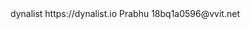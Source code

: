 <?xml version="1.0" encoding="utf-8"?>
<opml version="2.0">
  <head>
    <title></title>
    <flavor>dynalist</flavor>
    <source>https://dynalist.io</source>
    <ownerName>Prabhu</ownerName>
    <ownerEmail>18bq1a0596@vvit.net</ownerEmail>
  </head>
  <body>
    <outline text="Edyst" _note="**(CLICK ON BULLETS/+ ICON TO EXPAND)**">
      <outline text="Videos">
        <outline text="About this course" collapsed="true">
          <outline text="[Welcome to Python!](https://youtu.be/I2Vd7w4RDsY)"/>
        </outline>
        <outline text="Basic Printing" collapsed="true">
          <outline text="[Hello World](https://youtu.be/30X-mJKcW4I)"/>
        </outline>
        <outline text="Fun with Printing" collapsed="true">
          <outline text="[Common Printing Methods](https://youtu.be/ukoT6uribDs)"/>
        </outline>
        <outline text="Values and Data types" collapsed="true">
          <outline text="[Thinking About Data](https://youtu.be/RYjkXuEOVp0)"/>
        </outline>
        <outline text="Variables" collapsed="true">
          <outline text="[Storing Data](https://youtu.be/dWGKEyarTlY)"/>
          <outline text="[Type Conversion](https://youtu.be/4RB1d8GsmBw)"/>
        </outline>
        <outline text="Intro to Strings" collapsed="true">
          <outline text="[Strings in Python](https://youtu.be/zpuPyPjCeis)"/>
          <outline text="[Taking Input in Python](https://youtu.be/FixtPF-Vgnw)"/>
        </outline>
        <outline text="Operators &amp; Precedence" collapsed="true">
          <outline text="[Arithmetic Operations](https://youtu.be/VxseoU0xjMg)"/>
        </outline>
        <outline text="Functions" collapsed="true">
          <outline text="[Functions in Python](https://youtu.be/2-YXQbbOFT4)"/>
          <outline text="[Defining Functions in Python](https://youtu.be/9MmNXTFZ2yk)"/>
        </outline>
        <outline text="Conditionals" collapsed="true">
          <outline text="[Relational Operators in Python](https://youtu.be/FXsveAUO1J8)"/>
          <outline text="[Logical Operators in Python](https://youtu.be/yEW_yGdlSI0)"/>
          <outline text="[The if,else-if,else pattern](https://youtu.be/Lkbx0T56BYU)"/>
          <outline text="[Conditionals in Python](https://youtu.be/2YnVXRSUz2o)"/>
        </outline>
        <outline text="Lists in Python" collapsed="true">
          <outline text="[Lists in Python](https://youtu.be/IH9ydmn4LWI)"/>
          <outline text="[Searching in a List](https://youtu.be/pz4TfwuRg8I)"/>
        </outline>
        <outline text="List Iteration" collapsed="true">
          <outline text="[List Iterations](https://youtu.be/CqiNmbJLXMU)"/>
        </outline>
        <outline text="Loops and 2D Lists" collapsed="true">
          <outline text="The for loop" collapsed="true">
            <outline text="[For loops in Python](https://youtu.be/DaG7hZaSSsw)"/>
            <outline text="[More loop Concepts](https://youtu.be/L16u2S9aikc)"/>
          </outline>
          <outline text="The while loop" collapsed="true">
            <outline text="[While loops in Python](https://youtu.be/1o9EBg4iTEg)"/>
          </outline>
          <outline text="Nested Loops" collapsed="true">
            <outline text="[Nested Loops in Python](https://youtu.be/F2MFcWg1eII)"/>
            <outline text="[Tutorial - Print our own Chessboard](https://youtu.be/TwnM_V_630U)"/>
            <outline text="[Tutorial - Upper Diagonal Triangle](https://youtu.be/Kiv49ta8Dj8)"/>
            <outline text="[Tutorial - Sky Full Of Diamonds](https://youtu.be/LtbCqi1xGJo)"/>
            <outline text="[Tutorial - Print nth Prime Number](https://youtu.be/-lqLNgnqtPA)"/>
          </outline>
          <outline text="Loops &amp; Lists" collapsed="true">
            <outline text="None"/>
          </outline>
          <outline text="Lists of Lists" collapsed="true">
            <outline text="[2D Lists in Python](https://youtu.be/M0Y1QIw2SHg)"/>
          </outline>
        </outline>
        <outline text="Important Algorithms" collapsed="true">
          <outline text="Searching">
            <outline text="[Searching Algorithms](https://youtu.be/sr16obbf3t8)"/>
            <outline text="[Why Binary Search?](https://youtu.be/jho5iT7mcX0)"/>
            <outline text="[Binary Search](https://youtu.be/oouFSciv844)"/>
            <outline text="[Binary Search Animated](https://youtu.be/NfUTAymEfvQ)"/>
          </outline>
          <outline text="Sorting #1">
            <outline text="[Selection Sort](https://youtu.be/Pq8rUTEvSpk)"/>
            <outline text="[Insertion Sort](https://youtu.be/luzNw1CiazU)"/>
          </outline>
          <outline text="Recursion">
            <outline text="[Recursion Concepts](https://youtu.be/SPLWdam9HcA)"/>
            <outline text="[Recursion: Towers of Hanoi](https://youtu.be/AZcIrSA5gdM)"/>
          </outline>
          <outline text="Sorting #2">
            <outline text="[Recursion: Sorting](https://youtu.be/fD1pxGy5LM0)"/>
            <outline text="[Merging 2 Sorted Arrays](https://youtu.be/nQ9yxowhfMk)"/>
            <outline text="[Merge Sort](https://youtu.be/wKgEa3IMbsQ)"/>
            <outline text="[Quick Sort: Partitioning](https://youtu.be/LU3x6jPq7yc)"/>
            <outline text="[Partitioning the List in Python](https://youtu.be/WaNLJf8xzC4)"/>
            <outline text="[Quick Sort](https://youtu.be/CxdcSxjPDhM)"/>
            <outline text=""/>
          </outline>
        </outline>
        <outline text="Object Oriented Programming" collapsed="true">
          <outline text="Classes Objects">
            <outline text="[Intro to OOP](https://youtu.be/YSNzcaO5P6s)"/>
          </outline>
          <outline text="Methods">
            <outline text="[Init Method | Python OOP](https://youtu.be/4q4tNCbnFKE)"/>
            <outline text="[Default Values | Edyst](https://youtu.be/mGBfaEP0NiI)"/>
          </outline>
          <outline text="Inheritance">
            <outline text="[Multiple Inheritance in Python](https://youtu.be/qf2NjbQxnv8)"/>
          </outline>
          <outline text="Other methods">
            <outline text="[Copying Objects](https://youtu.be/jYVCLRTVgT0)"/>
          </outline>
        </outline>
        <outline text="Data Structures" collapsed="true">
          <outline text=""/>
        </outline>
        <outline text="Advanced Data Structures" collapsed="true">
          <outline text=""/>
        </outline>
        <outline text="Exception Handling" collapsed="true">
          <outline text=""/>
        </outline>
        <outline text=""/>
      </outline>
    </outline>
  </body>
</opml>
